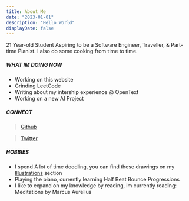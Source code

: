 ```yaml
---
title: About Me
date: "2023-01-01"
description: "Hello World"
displayDate: false
---
```


21 Year-old Student Aspiring to be a Software Engineer, Traveller, & Part-time Pianist. I also do some cooking from time to time.

##### WHAT IM DOING NOW

- Working on this website
- Grinding LeetCode
- Writing about my intership experience @ OpenText
- Working on a new AI Project

##### CONNECT

> [Github](https://github.com/MujahidElmaki)

> [Twitter](https://twitter.com/250maki_)

##### HOBBIES

- I spend A lot of time doodling, you can find these drawings on my [Illustrations](http://localhost:8000/illustration/) section
- Playing the piano, currently learning Half Beat Bounce Progressions
- I like to expand on my knowledge by reading, im currently reading: Meditations by Marcus Aurelius
